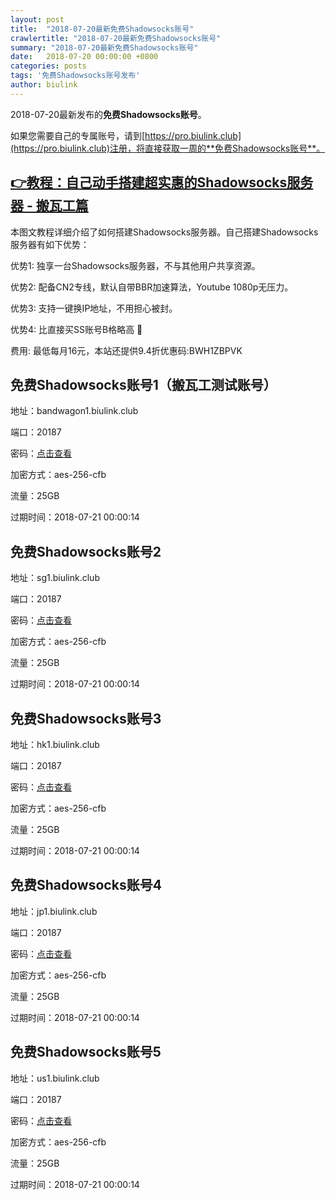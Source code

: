 ```yaml
---
layout: post
title:  "2018-07-20最新免费Shadowsocks账号"
crawlertitle: "2018-07-20最新免费Shadowsocks账号"
summary: "2018-07-20最新免费Shadowsocks账号"
date:   2018-07-20 00:00:00 +0800
categories: posts
tags: '免费Shadowsocks账号发布'
author: biulink
---
```


2018-07-20最新发布的**免费Shadowsocks账号**。

如果您需要自己的专属账号，请到[https://pro.biulink.club](https://pro.biulink.club)注册，将直接获取一周的**免费Shadowsocks账号**。

## [👉教程：自己动手搭建超实惠的Shadowsocks服务器 - 搬瓦工篇](https://github.com/Biulink/ShadowsocksTutorials/blob/master/%E6%95%99%E6%82%A8%E8%87%AA%E5%B7%B1%E5%8A%A8%E6%89%8B%E6%90%AD%E5%BB%BA%E8%B6%85%E5%AE%9E%E6%83%A0%E7%9A%84Shadowsocks%E6%9C%8D%E5%8A%A1%E5%99%A8%20-%20%E6%90%AC%E7%93%A6%E5%B7%A5%E7%AF%87.md)
  
  本图文教程详细介绍了如何搭建Shadowsocks服务器。自己搭建Shadowsocks服务器有如下优势：

  优势1: 独享一台Shadowsocks服务器，不与其他用户共享资源。

  优势2: 配备CN2专线，默认自带BBR加速算法，Youtube 1080p无压力。

  优势3: 支持一键换IP地址，不用担心被封。

  优势4: 比直接买SS账号B格略高 🙂

  费用: 最低每月16元，本站还提供9.4折优惠码:BWH1ZBPVK  
## 免费Shadowsocks账号1（搬瓦工测试账号）

地址：bandwagon1.biulink.club

端口：20187

密码：[点击查看](https://github.com/Biulink/ShadowsocksTutorials/blob/master/publish/2018-07-20%E6%9C%80%E6%96%B0%E5%85%8D%E8%B4%B9Shadowsocks%E8%B4%A6%E5%8F%B7.md)

加密方式：aes-256-cfb

流量：25GB

过期时间：2018-07-21 00:00:14

## 免费Shadowsocks账号2

地址：sg1.biulink.club

端口：20187

密码：[点击查看](https://github.com/Biulink/ShadowsocksTutorials/blob/master/publish/2018-07-20%E6%9C%80%E6%96%B0%E5%85%8D%E8%B4%B9Shadowsocks%E8%B4%A6%E5%8F%B7.md)

加密方式：aes-256-cfb

流量：25GB

过期时间：2018-07-21 00:00:14

## 免费Shadowsocks账号3

地址：hk1.biulink.club

端口：20187

密码：[点击查看](https://github.com/Biulink/ShadowsocksTutorials/blob/master/publish/2018-07-20%E6%9C%80%E6%96%B0%E5%85%8D%E8%B4%B9Shadowsocks%E8%B4%A6%E5%8F%B7.md)

加密方式：aes-256-cfb

流量：25GB

过期时间：2018-07-21 00:00:14

## 免费Shadowsocks账号4

地址：jp1.biulink.club

端口：20187

密码：[点击查看](https://github.com/Biulink/ShadowsocksTutorials/blob/master/publish/2018-07-20%E6%9C%80%E6%96%B0%E5%85%8D%E8%B4%B9Shadowsocks%E8%B4%A6%E5%8F%B7.md)

加密方式：aes-256-cfb

流量：25GB

过期时间：2018-07-21 00:00:14

## 免费Shadowsocks账号5

地址：us1.biulink.club

端口：20187

密码：[点击查看](https://github.com/Biulink/ShadowsocksTutorials/blob/master/publish/2018-07-20%E6%9C%80%E6%96%B0%E5%85%8D%E8%B4%B9Shadowsocks%E8%B4%A6%E5%8F%B7.md)

加密方式：aes-256-cfb

流量：25GB

过期时间：2018-07-21 00:00:14

